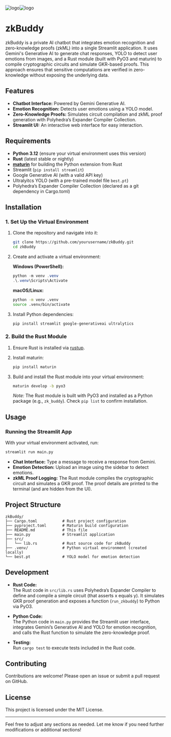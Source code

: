![logo](https://github.com/user-attachments/assets/c0dc63de-5907-4f18-8c0c-c2766ca683af)![logo](https://github.com/user-attachments/assets/dd22cf57-c23f-4a7d-b735-1ba115cabbab)
# zkBuddy

zkBuddy is a private AI chatbot that integrates emotion recognition and zero-knowledge proofs (zkML) into a single Streamlit application. It uses Gemini's Generative AI to generate chat responses, YOLO to detect user emotions from images, and a Rust module (built with PyO3 and maturin) to compile cryptographic circuits and simulate GKR-based proofs. This approach ensures that sensitive computations are verified in zero-knowledge without exposing the underlying data.

## Features

- **Chatbot Interface:** Powered by Gemini Generative AI.
- **Emotion Recognition:** Detects user emotions using a YOLO model.
- **Zero-Knowledge Proofs:** Simulates circuit compilation and zkML proof generation with Polyhedra’s Expander Compiler Collection.
- **Streamlit UI:** An interactive web interface for easy interaction.

## Requirements

- **Python 3.12** (ensure your virtual environment uses this version)
- **Rust** (latest stable or nightly)
- [**maturin**](https://maturin.rs) for building the Python extension from Rust
- Streamlit (`pip install streamlit`)
- Google Generative AI (with a valid API key)
- Ultralyitcs YOLO (with a pre-trained model file `best.pt`)
- Polyhedra’s Expander Compiler Collection (declared as a git dependency in Cargo.toml)

## Installation

### 1. Set Up the Virtual Environment

1. Clone the repository and navigate into it:

   ```bash
   git clone https://github.com/yourusername/zkBuddy.git
   cd zkBuddy
   ```

2. Create and activate a virtual environment:

   **Windows (PowerShell):**
   ```powershell
   python -m venv .venv
   .\.venv\Scripts\Activate
   ```
   **macOS/Linux:**
   ```bash
   python -m venv .venv
   source .venv/bin/activate
   ```

3. Install Python dependencies:

   ```bash
   pip install streamlit google-generativeai ultralytics
   ```

### 2. Build the Rust Module

1. Ensure Rust is installed via [rustup](https://rustup.rs).

2. Install maturin:

   ```bash
   pip install maturin
   ```

3. Build and install the Rust module into your virtual environment:

   ```bash
   maturin develop -b pyo3
   ```

   *Note:* The Rust module is built with PyO3 and installed as a Python package (e.g., `zk_buddy`). Check `pip list` to confirm installation.

## Usage

### Running the Streamlit App

With your virtual environment activated, run:

```bash
streamlit run main.py
```

- **Chat Interface:** Type a message to receive a response from Gemini.
- **Emotion Detection:** Upload an image using the sidebar to detect emotions.
- **zkML Proof Logging:** The Rust module compiles the cryptographic circuit and simulates a GKR proof. The proof details are printed to the terminal (and are hidden from the UI).

## Project Structure

```
zkBuddy/
├── Cargo.toml           # Rust project configuration
├── pyproject.toml       # Maturin build configuration
├── README.md            # This file
├── main.py              # Streamlit application
├── src/
│   └── lib.rs           # Rust source code for zkBuddy
├── .venv/               # Python virtual environment (created locally)
└── best.pt              # YOLO model for emotion detection
```

## Development

- **Rust Code:**  
  The Rust code in `src/lib.rs` uses Polyhedra’s Expander Compiler to define and compile a simple circuit (that asserts x equals y). It simulates GKR proof generation and exposes a function (`run_zkbuddy`) to Python via PyO3.
  
- **Python Code:**  
  The Python code in `main.py` provides the Streamlit user interface, integrates Gemini’s Generative AI and YOLO for emotion recognition, and calls the Rust function to simulate the zero-knowledge proof.

- **Testing:**  
  Run `cargo test` to execute tests included in the Rust code.

## Contributing

Contributions are welcome! Please open an issue or submit a pull request on GitHub.

## License

This project is licensed under the MIT License.

---

Feel free to adjust any sections as needed. Let me know if you need further modifications or additional sections!
